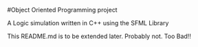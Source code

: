 #Object Oriented Programming project

A Logic simulation written in C++ using the SFML Library

This README.md is to be extended later. Probably not. Too Bad!!
